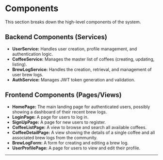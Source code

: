 # Components

This section breaks down the high-level components of the system.

## Backend Components (Services)
*   **UserService:** Handles user creation, profile management, and authentication logic.
*   **CoffeeService:** Manages the master list of coffees (creating, updating, listing).
*   **BrewLogService:** Handles the creation, retrieval, and management of user brew logs.
*   **AuthService:** Manages JWT token generation and validation.

## Frontend Components (Pages/Views)
*   **HomePage:** The main landing page for authenticated users, possibly showing a dashboard of their recent brew logs.
*   **LoginPage:** A page for users to log in.
*   **SignUpPage:** A page for new users to register.
*   **CoffeeListPage:** A view to browse and search all available coffees.
*   **CoffeeDetailPage:** A view showing the details of a single coffee and all associated brew logs from the community.
*   **BrewLogForm:** A form for creating and editing a brew log.
*   **UserProfilePage:** A page for users to view and edit their profile.

---